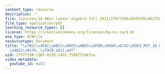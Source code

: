 ```yaml
---
content_type: resource
description: ''
file: /courses/18-06sc-linear-algebra-fall-2011/2f977198cd8f019b14b275887f2467ea_7b2c4e8c6b2180038bd54f8b98986c4289e3_MIT_18.06SC_7ebf60274ee36570-_79cb_2011.pdf
file_type: application/pdf
learning_resource_types: []
license: https://creativecommons.org/licenses/by-nc-sa/4.0/
ocw_type: OCWFile
resourcetype: Document
title: "\u7B2C\u4E8C\u6B21\u8003\u8BD5\u4F8B\u9898\u6C42\u89E3_MIT_18.06SC_\u7EBF\u6027\
  \u4EE3\u6570,_\u79CB_2011.pdf"
uid: 2f977198-cd8f-019b-14b2-75887f2467ea
video_metadata:
  youtube_id: null
---
```

